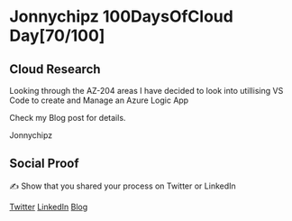 <!-- This is a template you can use for quick progress days. It removes a lot of the steps we encourage you to share in the longer template 000-DAY-ARTICLE-LONG-TEMPLATE.MD-->

# Jonnychipz 100DaysOfCloud Day[70/100]

## Cloud Research

Looking through the AZ-204 areas I have decided to look into utillising VS Code to create and Manage an Azure Logic App

Check my Blog post for details.

Jonnychipz

## Social Proof

✍️ Show that you shared your process on Twitter or LinkedIn

[Twitter](https://twitter.com/jonnychipz/status/1329029887550754817)
[LinkedIn](https://www.linkedin.com/posts/japlunn_day70100-100daysofcloud-jonnychipz-activity-6734795576392617984-pAm4)
[Blog](https://jonnychipz.com/2020/11/18/day70-100-100daysofcloud-jonnychipz-creating-my-first-logic-app-using-vscode/)
